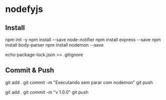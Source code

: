 # nodefyjs

## Install
npm init -y
npm install --save node-notifier
npm install express --save
npm install body-parser
npm install nodemon --save

echo package-lock.json >> .gitignore

## Commit & Push
git add .
git commit -m "Executando sem parar com nodemon"
git push

git add .
git commit -m "v 1.0.0"
git push
